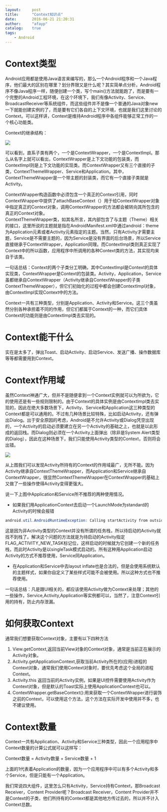 ```yaml
---
layout:     post
title:      "Context知识点"
date:       2016-06-21 21:20:31
author:     "afayp"
catalog:    true
tags:
    - Android
---
```




# Context类型

<!--more-->

Android应用都是使用Java语言来编写的，那么一个Android程序和一个Java程序，他们最大的区别在哪里？划分界限又是什么呢？其实简单点分析，Android程序不像Java程序一样，随便创建一个类，写个main()方法就能跑了，而是要有一个完整的Android工程环境，在这个环境下，我们有像Activity、Service、BroadcastReceiver等系统组件，而这些组件并不是像一个普通的Java对象new一下就能创建实例的了，而是要有它们各自的上下文环境，也就是我们这里讨论的Context。可以这样讲，Context是维持Android程序中各组件能够正常工作的一个核心功能类。

Context的继承结构：

![](http://img.blog.csdn.net/20151022212109519?watermark/2/text/aHR0cDovL2Jsb2cuY3Nkbi5uZXQv/font/5a6L5L2T/fontsize/400/fill/I0JBQkFCMA==/dissolve/70/gravity/SouthEast)

可以看到，直系子类有两个，一个是ContextWrapper，一个是ContextImpl。那么从名字上就可以看出，ContextWrapper是上下文功能的包装类，而ContextImpl则是上下文功能的实现类。而ContextWrapper又有三个直接的子类，ContextThemeWrapper、Service和Application。其中，ContextThemeWrapper是一个带主题的封装类，而它有一个直接子类就是Activity。

ContextWrapper构造函数中必须包含一个真正的Context引用，同时ContextWrapper中提供了attachBaseContext（）用于给ContextWrapper对象中指定真正的Context对象，调用ContextWrapper的方法都会被转向其所包含的真正的Context对象。  
ContextThemeWrapper类，如其名所言，其内部包含了与主题（Theme）相关的接口，这里所说的主题就是指在AndroidManifest.xml中通过android：theme为Application元素或者Activity元素指定的主题。当然，只有Activity才需要主题，Service是不需要主题的，因为Service是没有界面的后台场景，所以Service直接继承于ContextWrapper，Application同理。而ContextImpl类则真正实现了Context中的所以函数，应用程序中所调用的各种Context类的方法，其实现均来自于该类。

一句话总结：Context的两个子类分工明确，其中ContextImpl是Context的具体实现类，ContextWrapper是Context的包装类。Activity，Application，Service虽都继承自ContextWrapper（Activity继承自ContextWrapper的子类ContextThemeWrapper），但它们初始化的过程中都会创建ContextImpl对象，由ContextImpl实现Context中的方法。



Context一共有三种类型，分别是Application、Activity和Service。这三个类虽然分别各种承担着不同的作用，但它们都属于Context的一种，而它们具体Context的功能则是由ContextImpl类去实现的。


# Context能干什么

实在是太多了，弹出Toast、启动Activity、启动Service、发送广播、操作数据库等等都需要用到Context。


# Context作用域

虽然Context神通广大，但并不是随便拿到一个Context实例就可以为所欲为，它的使用还是有一些规则限制的。由于Context的具体实例是由ContextImpl类去实现的，因此在绝大多数场景下，Activity、Service和Application这三种类型的Context都是可以通用的。不过有几种场景比较特殊，比如启动Activity，还有弹出Dialog。出于安全原因的考虑，Android是不允许Activity或Dialog凭空出现的，一个Activity的启动必须要建立在另一个Activity的基础之上，也就是以此形成的返回栈。而Dialog则必须在一个Activity上面弹出（除非是System Alert类型的Dialog），因此在这种场景下，我们只能使用Activity类型的Context，否则将会出错。

![](http://upload-images.jianshu.io/upload_images/1187237-fb32b0f992da4781.png?imageMogr2/auto-orient/strip%7CimageView2/2)

从上图我们可以发现Activity所持有的Context的作用域最广，无所不能。因为Activity继承自ContextThemeWrapper，而Application和Service继承自ContextWrapper，很显然ContextThemeWrapper在ContextWrapper的基础上又做了一些操作使得Activity变得更强大。


说一下上图中Application和Service所不推荐的两种使用情况。


- 如果我们用ApplicationContext去启动一个LaunchMode为standard的Activity的时候会报错

```java
android.util.AndroidRuntimeException: Calling startActivity from outside of an Activity context requires the FLAG_ACTIVITY_NEW_TASK flag. Is this really what you want?
```

这是因为非Activity类型的Context并没有所谓的任务栈，所以待启动的Activity就找不到栈了。解决这个问题的方法就是为待启动的Activity指定FLAG_ACTIVITY_NEW_TASK标记位，这样启动的时候就为它创建一个新的任务栈，而此时Activity是以singleTask模式启动的。所有这种用Application启动Activity的方式不推荐使用，Service同Application。

- 在Application和Service中去layout inflate也是合法的，但是会使用系统默认的主题样式，如果你自定义了某些样式可能不会被使用。所以这种方式也不推荐使用。

一句话总结：凡是跟UI相关的，都应该使用Activity做为Context来处理；其他的一些操作，Service,Activity,Application等实例都可以，当然了，注意Context引用的持有，防止内存泄漏。


# 如何获取Context

通常我们想要获取Context对象，主要有以下四种方法

1. View.getContext,返回当前View对象的Context对象，通常是当前正在展示的Activity对象。
2. Activity.getApplicationContext,获取当前Activity所在的(应用)进程的Context对象，通常我们使用Context对象时，要优先考虑这个全局的进程Context。
3. Activity.this 返回当前的Activity实例，如果是UI控件需要使用Activity作为Context对象，但是默认的Toast实际上使用ApplicationContext也可以。
4. ContextWrapper.getBaseContext():用来获取一个ContextWrapper进行装饰之前的Context，可以使用这个方法，这个方法在实际开发中使用并不多，也不建议使用。





# Context数量

Context一共有Application、Activity和Service三种类型，因此一个应用程序中Context数量的计算公式就可以这样写：

Context数量 = Activity数量 + Service数量 + 1  

上面的1代表着Application的数量，因为一个应用程序中可以有多个Activity和多个Service，但是只能有一个Application。

我们常说四大组件，这里怎么只有Activity，Service持有Context，那Broadcast Receiver，Content Provider呢？Broadcast Receiver，Content Provider并不是Context的子类，他们所持有的Context都是其他地方传过去的，所以并不计入Context总数。

